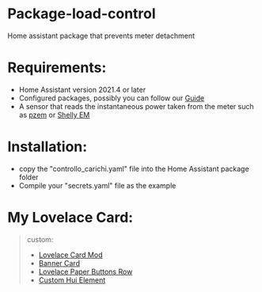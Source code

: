 # Package-load-control
Home assistant package that prevents meter detachment

# Requirements:

- Home Assistant version 2021.4 or later
- Configured packages, possibly you can follow our [Guide](https://hassiohelp.eu/2018/11/30/package-configurazione/)
- A sensor that reads the instantaneous power taken from the meter such as [pzem](https://hassiohelp.eu/2019/01/02/consumi-pzem/) or [Shelly EM](https://hassiohelp.eu/2020/01/13/shelly-em/)

# Installation:

- copy the "controllo_carichi.yaml" file into the Home Assistant package folder
- Compile your "secrets.yaml" file as the example

# My Lovelace Card:
> custom: 
  > - [Lovelace Card Mod](https://github.com/thomasloven/lovelace-card-mod)
  > - [Banner Card](https://github.com/nervetattoo/banner-card)
  > - [Lovelace Paper Buttons Row](https://github.com/jcwillox/lovelace-paper-buttons-row)
  > - [Custom Hui Element](https://github.com/thomasloven/lovelace-hui-element)
